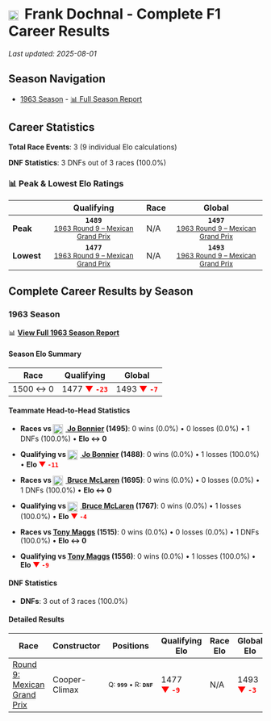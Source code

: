 # <img src="https://upload.wikimedia.org/wikipedia/commons/a/a4/Flag_of_the_United_States.svg" alt="United States" width="20" height="auto" style="vertical-align: middle; margin-right: 5px;" onerror="this.outerHTML='🇺🇸'; this.style.marginRight='5px';"/> Frank Dochnal - Complete F1 Career Results

*Last updated: 2025-08-01*

## Season Navigation

- [1963 Season](#1963-season) - [📊 Full Season Report](../seasons/1963-season-report)

## Career Statistics

**Total Race Events**: 3 (9 individual Elo calculations)

**DNF Statistics**: 3 DNFs out of 3 races (100.0%)

### 📊 Peak & Lowest Elo Ratings

| &nbsp; | Qualifying | Race | Global |
|-------|------------|------|--------|
| **Peak** | <center>**`1489`**<br/><small>[1963 Round 9 – Mexican Grand Prix](../seasons/1963-season-report#round-9-mexican-grand-prix)</small></center> | N/A | <center>**`1497`**<br/><small>[1963 Round 9 – Mexican Grand Prix](../seasons/1963-season-report#round-9-mexican-grand-prix)</small></center> |
| **Lowest** | <center>**`1477`**<br/><small>[1963 Round 9 – Mexican Grand Prix](../seasons/1963-season-report#round-9-mexican-grand-prix)</small></center> | N/A | <center>**`1493`**<br/><small>[1963 Round 9 – Mexican Grand Prix](../seasons/1963-season-report#round-9-mexican-grand-prix)</small></center> |


## Complete Career Results by Season

### 1963 Season

📊 **[View Full 1963 Season Report](../seasons/1963-season-report)**

#### Season Elo Summary

| Race | Qualifying | Global |
|------|------------|--------|
| 1500 ↔ 0 | 1477 **<span style="color: red;">▼&nbsp;`-23`</span>** | 1493 **<span style="color: red;">▼&nbsp;`-7`</span>** |

#### Teammate Head-to-Head Statistics

- **Races vs [<img src="https://upload.wikimedia.org/wikipedia/commons/4/4c/Flag_of_Sweden.svg" alt="Sweden" width="20" height="auto" style="vertical-align: middle; margin-right: 5px;" onerror="this.outerHTML='🇸🇪'; this.style.marginRight='5px';"/> Jo Bonnier](jo-bonnier) (1495)**: 0 wins (0.0%) • 0 losses (0.0%) • 1 DNFs (100.0%) • **Elo ↔ 0**
- **Qualifying vs [<img src="https://upload.wikimedia.org/wikipedia/commons/4/4c/Flag_of_Sweden.svg" alt="Sweden" width="20" height="auto" style="vertical-align: middle; margin-right: 5px;" onerror="this.outerHTML='🇸🇪'; this.style.marginRight='5px';"/> Jo Bonnier](jo-bonnier) (1488)**: 0 wins (0.0%) • 1 losses (100.0%) • **Elo <span style="color: red;">▼&nbsp;`-11`</span>**

- **Races vs [<img src="https://upload.wikimedia.org/wikipedia/commons/3/3e/Flag_of_New_Zealand.svg" alt="New Zealand" width="20" height="auto" style="vertical-align: middle; margin-right: 5px;" onerror="this.outerHTML='🇳🇿'; this.style.marginRight='5px';"/> Bruce McLaren](bruce-mclaren) (1695)**: 0 wins (0.0%) • 0 losses (0.0%) • 1 DNFs (100.0%) • **Elo ↔ 0**
- **Qualifying vs [<img src="https://upload.wikimedia.org/wikipedia/commons/3/3e/Flag_of_New_Zealand.svg" alt="New Zealand" width="20" height="auto" style="vertical-align: middle; margin-right: 5px;" onerror="this.outerHTML='🇳🇿'; this.style.marginRight='5px';"/> Bruce McLaren](bruce-mclaren) (1767)**: 0 wins (0.0%) • 1 losses (100.0%) • **Elo <span style="color: red;">▼&nbsp;`-4`</span>**

- **Races vs [Tony Maggs](tony-maggs) (1515)**: 0 wins (0.0%) • 0 losses (0.0%) • 1 DNFs (100.0%) • **Elo ↔ 0**
- **Qualifying vs [Tony Maggs](tony-maggs) (1556)**: 0 wins (0.0%) • 1 losses (100.0%) • **Elo <span style="color: red;">▼&nbsp;`-9`</span>**

#### DNF Statistics

- **DNFs**: 3 out of 3 races (100.0%)

#### Detailed Results

| Race | Constructor | Positions | Qualifying Elo | Race Elo | Global Elo | Teammate |
|------|-------------|-----------|----------------|----------|------------|----------|
| [Round 9: Mexican Grand Prix](../seasons/1963-season-report#round-9-mexican-grand-prix) | Cooper-Climax | <small>Q:&nbsp;**`999`**&nbsp;•&nbsp;R:&nbsp;**`DNF`**</small> | 1477 **<span style="color: red;">▼&nbsp;`-9`</span>** | N/A | 1493 **<span style="color: red;">▼&nbsp;`-3`</span>** | [<img src="https://upload.wikimedia.org/wikipedia/commons/4/4c/Flag_of_Sweden.svg" alt="Sweden" width="20" height="auto" style="vertical-align: middle; margin-right: 5px;" onerror="this.outerHTML='🇸🇪'; this.style.marginRight='5px';"/> Jo Bonnier](jo-bonnier)<br/><small>Q:&nbsp;**`8`**&nbsp;•&nbsp;R:&nbsp;**`5`**</small> |

